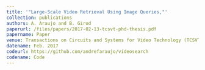 ```yaml
---
title: '"Large-Scale Video Retrieval Using Image Queries,"'
collection: publications
authors: A. Araujo and B. Girod
paperurl: /files/papers/2017-02-13-tcsvt-phd-thesis.pdf
papername: Paper
venue: Transactions on Circuits and Systems for Video Technology (TCSVT)
datename: Feb. 2017
codeurl: https://github.com/andrefaraujo/videosearch
codename: Code
---
```

